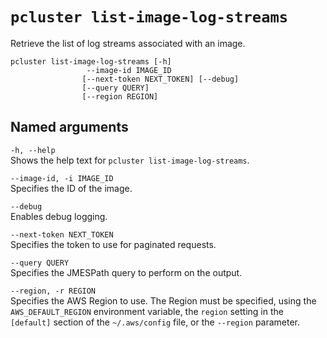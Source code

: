 # `pcluster list-image-log-streams`<a name="pcluster.list-image-log-streams-v3"></a>

Retrieve the list of log streams associated with an image\.

```
pcluster list-image-log-streams [-h] 
                 --image-id IMAGE_ID
                [--next-token NEXT_TOKEN] [--debug]
                [--query QUERY]
                [--region REGION]
```

## Named arguments<a name="pcluster-v3.list-image-log-streams.namedargs"></a>

`-h, --help`  
Shows the help text for `pcluster list-image-log-streams`\.

`--image-id, -i IMAGE_ID`  
Specifies the ID of the image\.

`--debug`  
Enables debug logging\.

`--next-token NEXT_TOKEN`  
Specifies the token to use for paginated requests\.

`--query QUERY`  
Specifies the JMESPath query to perform on the output\.

`--region, -r REGION`  
Specifies the AWS Region to use\. The Region must be specified, using the `AWS_DEFAULT_REGION` environment variable, the `region` setting in the `[default]` section of the `~/.aws/config` file, or the `--region` parameter\.